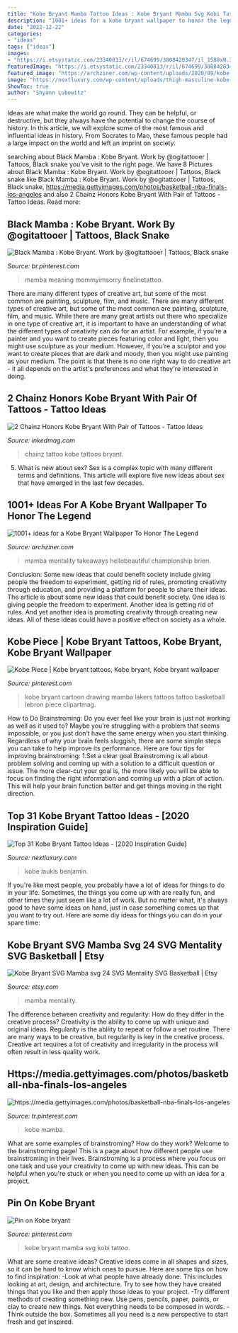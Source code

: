 ```yaml
---
title: "Kobe Bryant Mamba Tattoo Ideas : Kobe Bryant Mamba Svg Kobi Tattoo"
description: "1001+ ideas for a kobe bryant wallpaper to honor the legend"
date: "2022-12-22"
categories:
- "ideas"
tags: ["ideas"]
images:
- "https://i.etsystatic.com/23340813/r/il/674699/3008428347/il_1588xN.3008428347_oi9f.jpg"
featuredImage: "https://i.etsystatic.com/23340813/r/il/674699/3008428347/il_1588xN.3008428347_oi9f.jpg"
featured_image: "https://archziner.com/wp-content/uploads/2020/09/kobe-and-gigi-wallpaper-kobe-bryant-wearing-purple-leather-jacket-back-2-back-champions-standing-next-to-the-trophy.jpg"
image: "https://nextluxury.com/wp-content/uploads/thigh-masculine-kobe-bryant-tattoos-for-men.jpg"
ShowToc: true
author: "Shyann Lubowitz"
---
```



Ideas are what make the world go round. They can be helpful, or destructive, but they always have the potential to change the course of history. In this article, we will explore some of the most famous and influential ideas in history. From Socrates to Mao, these famous people had a large impact on the world and left an imprint on society.

	

		
searching about Black Mamba : Kobe Bryant. Work by @ogitattooer | Tattoos, Black snake you've visit to the right page. We have 8 Pictures about Black Mamba : Kobe Bryant. Work by @ogitattooer | Tattoos, Black snake like Black Mamba : Kobe Bryant. Work by @ogitattooer | Tattoos, Black snake, https://media.gettyimages.com/photos/basketball-nba-finals-los-angeles and also 2 Chainz Honors Kobe Bryant With Pair of Tattoos - Tattoo Ideas. Read more:
		
    
## Black Mamba : Kobe Bryant. Work By @ogitattooer | Tattoos, Black Snake

<img loading=lazy src="https://i.pinimg.com/736x/54/96/f9/5496f943d9ba9c463434f129553b4a56.jpg" onerror="this.onerror=null;this.src='https://tse2.mm.bing.net/th?id=OIP.U6gxaYaWUQ4Wn2G4-_4regHaJQ&amp;pid=15.1';" alt="Black Mamba : Kobe Bryant. Work by @ogitattooer | Tattoos, Black snake">

_Source: br.pinterest.com_

>mamba meaning mommyimsorry finelinetattoo. 

	

There are many different types of creative art, but some of the most common are painting, sculpture, film, and music.
There are many different types of creative art, but some of the most common are painting, sculpture, film, and music. While there are many great artists out there who specialize in one type of creative art, it is important to have an understanding of what the different types of creativity can do for an artist. For example, if you’re a painter and you want to create pieces featuring color and light, then you might use sculpture as your medium. However, if you’re a sculptor and you want to create pieces that are dark and moody, then you might use painting as your medium. The point is that there is no one right way to do creative art - it all depends on the artist's preferences and what they're interested in doing.

    
## 2 Chainz Honors Kobe Bryant With Pair Of Tattoos - Tattoo Ideas

<img loading=lazy src="https://www.inkedmag.com/.image/t_share/MTcwNDEyMTY1ODAxNDUzMzQw/chainz.png" onerror="this.onerror=null;this.src='https://tse2.mm.bing.net/th?id=OIP.warqEuDKvtoyLcsmOlBkEgHaD4&amp;pid=15.1';" alt="2 Chainz Honors Kobe Bryant With Pair of Tattoos - Tattoo Ideas">

_Source: inkedmag.com_

>chainz tattoo kobe tattoos bryant. 

	

5. What is new about sex?
Sex is a complex topic with many different terms and definitions. This article will explore five new ideas about sex that have emerged in the last few decades.

    
## 1001+ Ideas For A Kobe Bryant Wallpaper To Honor The Legend

<img loading=lazy src="https://archziner.com/wp-content/uploads/2020/09/kobe-and-gigi-wallpaper-kobe-bryant-wearing-purple-leather-jacket-back-2-back-champions-standing-next-to-the-trophy.jpg" onerror="this.onerror=null;this.src='https://tse4.mm.bing.net/th?id=OIP.uCIyDLY7YsRO-ETgOKbMOAHaMJ&amp;pid=15.1';" alt="1001+ ideas for a Kobe Bryant Wallpaper To Honor The Legend">

_Source: archziner.com_

>mamba mentality takeaways hellobeautiful championship brien. 

	

Conclusion: Some new ideas that could benefit society include giving people the freedom to experiment, getting rid of rules, promoting creativity through education, and providing a platform for people to share their ideas.
The article is about some new ideas that could benefit society. One idea is giving people the freedom to experiment. Another idea is getting rid of rules. And yet another idea is promoting creativity through creating new ideas. All of these ideas could have a positive effect on society as a whole.

    
## Kobe Piece | Kobe Bryant Tattoos, Kobe Bryant, Kobe Bryant Wallpaper

<img loading=lazy src="https://i.pinimg.com/736x/16/6f/d2/166fd24b39ae1b7387ea6cc36525674f--jordan-sneakers-jordan-shoes.jpg" onerror="this.onerror=null;this.src='https://tse1.mm.bing.net/th?id=OIP.s_NWhZVKSGLf6t1ZArSU4wHaML&amp;pid=15.1';" alt="Kobe Piece | Kobe bryant tattoos, Kobe bryant, Kobe bryant wallpaper">

_Source: pinterest.com_

>kobe bryant cartoon drawing mamba lakers tattoos tattoo basketball lebron piece clipartmag. 

	

How to Do Brainstroming:
Do you ever feel like your brain is just not working as well as it used to? Maybe you’re struggling with a problem that seems impossible, or you just don’t have the same energy when you start thinking. Regardless of why your brain feels sluggish, there are some simple steps you can take to help improve its performance. Here are four tips for improving brainstroming: 
1.Set a clear goal
Brainstroming is all about problem solving and coming up with a solution to a difficult question or issue. The more clear-cut your goal is, the more likely you will be able to focus on finding the right information and coming up with a plan of action. This will help your brain function better and get things moving in the right direction. 

    
## Top 31 Kobe Bryant Tattoo Ideas - [2020 Inspiration Guide]

<img loading=lazy src="https://nextluxury.com/wp-content/uploads/thigh-masculine-kobe-bryant-tattoos-for-men.jpg" onerror="this.onerror=null;this.src='https://tse3.mm.bing.net/th?id=OIP.CQ6WJHAfxhAZq-SWaYHxugHaGU&amp;pid=15.1';" alt="Top 31 Kobe Bryant Tattoo Ideas - [2020 Inspiration Guide]">

_Source: nextluxury.com_

>kobe laukis benjamin. 

	

If you're like most people, you probably have a lot of ideas for things to do in your life. Sometimes, the things you come up with are really fun, and other times they just seem like a lot of work. But no matter what, it's always good to have some ideas on hand, just in case something comes up that you want to try out. Here are some diy ideas for things you can do in your spare time: 

    
## Kobe Bryant SVG Mamba Svg 24 SVG Mentality SVG Basketball | Etsy

<img loading=lazy src="https://i.etsystatic.com/23340813/r/il/674699/3008428347/il_1588xN.3008428347_oi9f.jpg" onerror="this.onerror=null;this.src='https://tse3.mm.bing.net/th?id=OIP.KpaKXeU_vofBGZI-1OyH1AHaIV&amp;pid=15.1';" alt="Kobe Bryant SVG Mamba svg 24 SVG Mentality SVG Basketball | Etsy">

_Source: etsy.com_

>mamba mentality. 

	

The difference between creativity and regularity: How do they differ in the creative process?
Creativity is the ability to come up with unique and original ideas. Regularity is the ability to repeat or follow a set routine. There are many ways to be creative, but regularity is key in the creative process. Creative art requires a lot of creativity and irregularity in the process will often result in less quality work.

    
## Https://media.gettyimages.com/photos/basketball-nba-finals-los-angeles

<img loading=lazy src="https://i.pinimg.com/736x/f3/51/5b/f3515b5ea8690dc4dae2e19c95db8830.jpg" onerror="this.onerror=null;this.src='https://tse2.mm.bing.net/th?id=OIP._KBYM-Pv4S77YgsglzciKwHaLT&amp;pid=15.1';" alt="https://media.gettyimages.com/photos/basketball-nba-finals-los-angeles">

_Source: tr.pinterest.com_

>kobe mamba. 

	

What are some examples of brainstroming? How do they work?
Welcome to the brainstroming page! This is a page about how different people use brainstroming in their lives. Brainstroming is a process where you focus on one task and use your creativity to come up with new ideas. This can be helpful when you're stuck or when you need to come up with an idea for a project.

    
## Pin On Kobe Bryant

<img loading=lazy src="https://i.pinimg.com/736x/50/40/68/504068a0ab0f83af38b3ba101975e4ed.jpg" onerror="this.onerror=null;this.src='https://tse1.mm.bing.net/th?id=OIP.Dfmbxq-jOpOX9ZmyadLNvQHaF_&amp;pid=15.1';" alt="Pin on Kobe bryant">

_Source: pinterest.com_

>kobe bryant mamba svg kobi tattoo. 

	

What are some creative ideas?
Creative ideas come in all shapes and sizes, so it can be hard to know which ones to pursue. Here are some tips on how to find inspiration: 
-Look at what people have already done. This includes looking at art, design, and architecture. Try to see how they have created things that you like and then apply those ideas to your project. 
-Try different methods of creating something new. Use pens, pencils, paper, paints, or clay to create new things. Not everything needs to be composed in words. 
-Think outside the box. Sometimes all you need is a new perspective to start fresh and get inspired.

